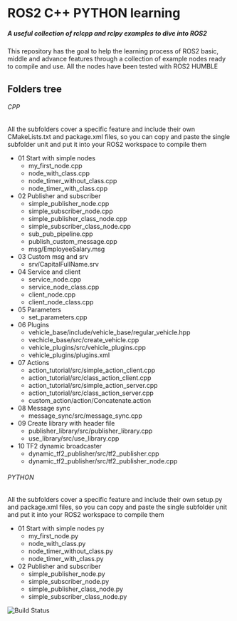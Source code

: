 # ROS2 C++ PYTHON learning
##### _A useful collection of rclcpp and rclpy examples to dive into ROS2_
This repository has the goal to help the learning process of ROS2 basic, middle and advance features through a collection of example nodes ready to compile and use.
All the nodes have been tested with ROS2 HUMBLE
## Folders tree

###### CPP
All the subfolders cover a specific feature and include their own CMakeLists.txt and package.xml files, so you can copy and paste the single subfolder unit and put it into your ROS2 workspace to compile them

* 01 Start with simple nodes
    * my_first_node.cpp
    * node_with_class.cpp
    * node_timer_without_class.cpp
    * node_timer_with_class.cpp
* 02 Publisher and subscriber
    * simple_publisher_node.cpp
    * simple_subscriber_node.cpp
    * simple_publisher_class_node.cpp
    * simple_subscriber_class_node.cpp
    * sub_pub_pipeline.cpp
    * publish_custom_message.cpp
    * msg/EmployeeSalary.msg
* 03 Custom msg and srv
    * srv/CapitalFullName.srv
* 04 Service and client
    * service_node.cpp
    * service_node_class.cpp
    * client_node.cpp
    * client_node_class.cpp
* 05 Parameters
    * set_parameters.cpp
* 06 Plugins
    * vehicle_base/include/vehicle_base/regular_vehicle.hpp
    * vechicle_base/src/create_vehicle.cpp
    * vehicle_plugins/src/vehicle_plugins.cpp
    * vehicle_plugins/plugins.xml
* 07 Actions
    * action_tutorial/src/simple_action_client.cpp
    * action_tutorial/src/class_action_client.cpp
    * action_tutorial/src/simple_action_server.cpp
    * action_tutorial/src/class_action_server.cpp
    * custom_action/action/Concatenate.action
* 08 Message sync
    * message_sync/src/message_sync.cpp
* 09 Create library with header file
    * publisher_library/src/publisher_library.cpp
    * use_library/src/use_library.cpp
* 10 TF2 dynamic broadcaster
    * dynamic_tf2_publisher/src/tf2_publisher.cpp
    * dynamic_tf2_publisher/src/tf2_publisher_node.cpp

###### PYTHON
All the subfolders cover a specific feature and include their own setup.py and package.xml files, so you can copy and paste the single subfolder unit and put it into your ROS2 workspace to compile them

* 01 Start with simple nodes py
    * my_first_node.py
    * node_with_class.py
    * node_timer_without_class.py
    * node_timer_with_class.py
* 02 Publisher and subscriber
    * simple_publisher_node.py
    * simple_subscriber_node.py
    * simple_publisher_class_node.py
    * simple_subscriber_class_node.py

![Build Status](https://travis-ci.org/joemccann/dillinger.svg?branch=master)
